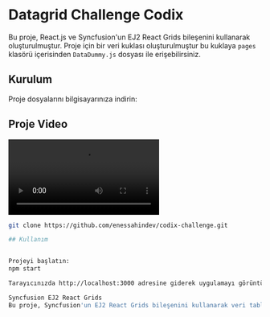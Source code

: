 # Datagrid Challenge Codix

Bu proje, React.js ve Syncfusion'un EJ2 React Grids bileşenini kullanarak oluşturulmuştur.
Proje için bir veri kuklası oluşturulmuştur bu kuklaya `pages` klasörü içerisinden `DataDummy.js` dosyası ile erişebilirsiniz.

## Kurulum

Proje dosyalarını bilgisayarınıza indirin:

## Proje Video
<video src="https://github-production-user-asset-6210df.s3.amazonaws.com/85828666/290785442-365cbd28-ba2c-4e4d-9d34-7909644148bd.mp4?X-Amz-Algorithm=AWS4-HMAC-SHA256&X-Amz-Credential=AKIAIWNJYAX4CSVEH53A%2F20231215%2Fus-east-1%2Fs3%2Faws4_request&X-Amz-Date=20231215T094041Z&X-Amz-Expires=300&X-Amz-Signature=d9b2b51f6b11605e7cfd113e49cb9e16000f395cef0534844da286420ba21da2&X-Amz-SignedHeaders=host&actor_id=85828666&key_id=0&repo_id=731959179"></video>

```bash
git clone https://github.com/enessahindev/codix-challenge.git

## Kullanım


Projeyi başlatın:
npm start

Tarayıcınızda http://localhost:3000 adresine giderek uygulamayı görüntüleyebilirsiniz.

Syncfusion EJ2 React Grids
Bu proje, Syncfusion'un EJ2 React Grids bileşenini kullanarak veri tablolarını oluşturmak için tasarlanmıştır. Grid bileşeni, veri görselleştirmenin yanı sıra sıralama, filtreleme, sayfalama ve daha birçok özellik sunar. Ayrıca, Syncfusion'un resmi dokümantasyonunu inceleyerek Grid bileşeninin kullanımını daha fazla öğrenebilirsiniz.
```
